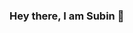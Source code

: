 ### Hey there, I am Subin 👋

<!--

[![Subin's github stats](https://github-readme-stats.vercel.app/api?username=subinsk)](https://github.com/subinsk/github-readme-stats)

-->
